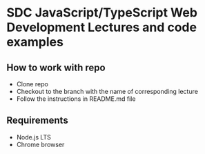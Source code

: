 # SDC JavaScript/TypeScript Web Development Lectures and code examples

## How to work with repo

- Clone repo
- Checkout to the branch with the name of corresponding lecture
- Follow the instructions in README.md file

## Requirements

- Node.js LTS
- Chrome browser